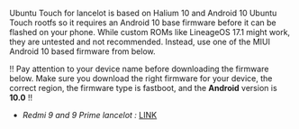 Ubuntu Touch for lancelot is based on Halium 10 and Android 10 Ubuntu Touch rootfs so it requires an Android 10 base firmware before it can be flashed on your phone.
While custom ROMs like LineageOS 17.1 might work, they are untested and not recommended. Instead, use one of the MIUI Android 10 based firmware from below.


!! Pay attention to your device name before downloading the firmware below. Make sure you download the right firmware for your device, the correct region, the firmware type is fastboot, and the **Android** version is **10.0** !!

- *Redmi 9 and 9 Prime lancelot :* [LINK](https://xiaomifirmwareupdater.com/miui/lancelot/stable/V12.0.4.0.QJCMIXM/)

